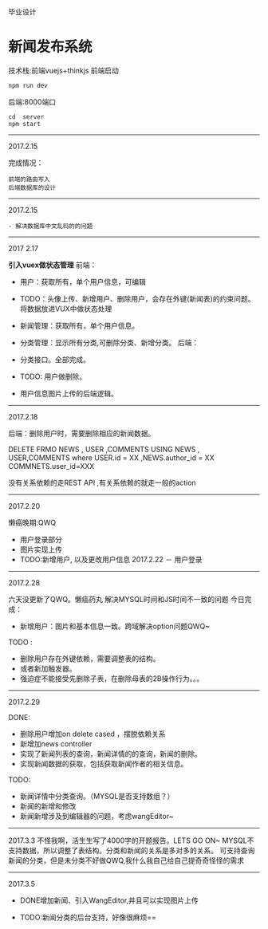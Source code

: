 毕业设计
# 新闻发布系统
技术栈:前端vuejs+thinkjs
前端启动
```js
npm run dev
```
后端:8000端口
```
cd  server
npm start
```

<hr/>
2017.2.15

完成情况：
	
	前端的路由写入
	后端数据库的设计


<hr/>
2017.2.15

	- 解决数据库中文乱码的的问题


<hr/>
2017 2.17	

<B>引入vuex做状态管理</B>
前端：

- 用户：获取所有，单个用户信息，可编辑
- TODO：头像上传、新增用户、删除用户，会存在外键(新闻表)的约束问题。将数据放进VUX中做状态处理

- 新闻管理：获取所有，单个用户信息。

- 分类管理：显示所有分类,可删除分类、新增分类。
后端：

- 分类接口。全部完成。
- TODO: 用户做删除。
- 用户信息图片上传的后端逻辑。

<hr/>
2017.2.18

后端：删除用户时，需要删除相应的新闻数据。

DELETE FRMO NEWS , USER ,COMMENTS
USING NEWS , USER,COMMENTS
where USER.id = XX ,NEWS.author_id = XX COMMNETS.user_id=XXX

没有关系依赖的走REST API ,有关系依赖的就走一般的action

<hr/>
2017.2.20

懒癌晚期:QWQ
- 用户登录部分
- 图片实现上传
- TODO:新增用户, 以及更改用户信息
2017.2.22
－ 用户登录

<hr/>
2017.2.28

六天没更新了QWQ。懒癌药丸
解决MYSQL时间和JS时间不一致的问题
今日完成：

- 新增用户：图片和基本信息一致。跨域解决option问题QWQ~

TODO :
- 删除用户存在外键依赖，需要调整表的结构。
- 或者新加触发器。
- 强迫症不能接受先删除子表，在删除母表的2B操作行为。。。

<hr/>
2017.2.29

DONE:
- 删除用户增加on delete cased ，摆脱依赖关系
- 新增加news controller
- 实现了新闻列表的查询，新闻详情的的查询，新闻的删除。
- 实现新闻数据的获取，包括获取新闻作者的相关信息。

TODO:

- 新闻详情中分类查询。（MYSQL是否支持数组？）
- 新闻的新增和修改
- 新闻新增涉及到编辑器的问题，考虑wangEditor~

<hr/>
2017.3.3
不怪我啊，活生生写了4000字的开题报告。LETS GO ON~
MYSQL不支持数据，所以调整了表结构。分类和新闻的关系是多对多的关系。
可支持查询新闻的分类，但是未分类不好做QWQ,我什么我自己给自己提奇奇怪怪的需求
<hr/>

2017.3.5

- DONE增加新闻、引入WangEditor,并且可以实现图片上传

- TODO:新闻分类的后台支持，好像很麻烦==


